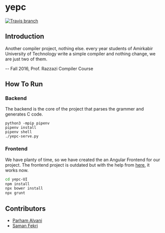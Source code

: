 # yepc

[![Travis branch](https://img.shields.io/travis/com/1995parham/yepc/master.svg?style=flat-square)](https://travis-ci.com/1995parham/yepc)

## Introduction

Another compiler project, nothing else. every year students of
Amirkabir University of Technology write a simple compiler and
nothing change, we are just two of them.

-- Fall 2016, Prof. Razzazi Compiler Course

## How To Run

### Backend
The backend is the core of the project that parses the grammer and generates C code.

```
python3 -mpip pipenv
pipenv install
pipenv shell
./yepc-serve.py
```

### Frontend
We have planty of time, so we have created the an Angular Frontend for our project.
The frontend project is outdated but with the help from [here](https://stackoverflow.com/questions/55921442/how-to-fix-referenceerror-primordials-is-not-defined-in-node),
it works now.

```sh
cd yepc-UI
npm install
npx bower install
npx grunt
```

## Contributors

- [Parham Alvani](https://github.com/1995parham)
- [Saman Fekri](https://github.com/samanfekri)
